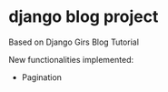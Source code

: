 # django blog project

Based on Django Girs Blog Tutorial

New functionalities implemented:
* Pagination
